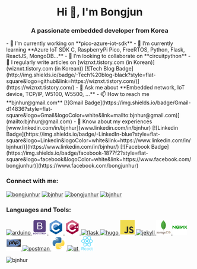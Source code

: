 <h1 align="center">Hi 👋, I'm Bongjun</h1>
<h3 align="center">A passionate embedded developer from Korea</h3>
- 🔭 I’m currently working on **pico-azure-iot-sdk**
- 🌱 I’m currently learning **Azure IoT SDK C, RaspberryPi Pico, FreeRTOS, Python, Flask, ReactJS, MongoDB...**
- 👯 I’m looking to collaborate on **circuitpython**
- 📝 I regularly write articles on [wiznxt.tistory.com (in Korean)](wiznxt.tistory.com (in Korean)) [![Tech Blog Badge](http://img.shields.io/badge/-Tech%20blog-black?style=flat-square&logo=github&link=https://wiznxt.tistory.com/)](https://wiznxt.tistory.com/)
- 💬 Ask me about **Embedded network, IoT device, TCP/IP, W5100, W5500, ...**
- 📫 How to reach me **bjnhur@gmail.com** 
[![Gmail Badge](https://img.shields.io/badge/Gmail-d14836?style=flat-square&logo=Gmail&logoColor=white&link=mailto:bjnhur@gmail.com)](mailto:bjnhur@gmail.com)
- 📄 Know about my experiences [www.linkedin.com/in/bjnhur](www.linkedin.com/in/bjnhur) [![Linkedin Badge](https://img.shields.io/badge/-LinkedIn-blue?style=flat-square&logo=Linkedin&logoColor=white&link=https://www.linkedin.com/in/bjnhur/)](https://www.linkedin.com/in/bjnhur/)
[![Facebook Badge](https://img.shields.io/badge/facebook-1877f2?style=flat-square&logo=facebook&logoColor=white&link=https://www.facebook.com/bongjunhur)](https://www.facebook.com/bongjunhur)

<h3 align="left">Connect with me:</h3>
<p align="left">
<a href="https://twitter.com/bongjunhur" target="blank"><img align="center" src="https://raw.githubusercontent.com/rahuldkjain/github-profile-readme-generator/master/src/images/icons/Social/twitter.svg" alt="bongjunhur" height="30" width="40" /></a>
<a href="https://linkedin.com/in/bjnhur" target="blank"><img align="center" src="https://raw.githubusercontent.com/rahuldkjain/github-profile-readme-generator/master/src/images/icons/Social/linked-in-alt.svg" alt="bjnhur" height="30" width="40" /></a>
<a href="https://fb.com/bongjunhur" target="blank"><img align="center" src="https://raw.githubusercontent.com/rahuldkjain/github-profile-readme-generator/master/src/images/icons/Social/facebook.svg" alt="bongjunhur" height="30" width="40" /></a>
<a href="https://instagram.com/bjnhur" target="blank"><img align="center" src="https://raw.githubusercontent.com/rahuldkjain/github-profile-readme-generator/master/src/images/icons/Social/instagram.svg" alt="bjnhur" height="30" width="40" /></a>
</p>

<h3 align="left">Languages and Tools:</h3>
<p align="left"> <a href="https://www.arduino.cc/" target="_blank"> <img src="https://cdn.worldvectorlogo.com/logos/arduino-1.svg" alt="arduino" width="40" height="40"/> </a> <a href="https://getbootstrap.com" target="_blank"> <img src="https://raw.githubusercontent.com/devicons/devicon/master/icons/bootstrap/bootstrap-plain-wordmark.svg" alt="bootstrap" width="40" height="40"/> </a> <a href="https://www.cprogramming.com/" target="_blank"> <img src="https://raw.githubusercontent.com/devicons/devicon/master/icons/c/c-original.svg" alt="c" width="40" height="40"/> </a> <a href="https://www.w3schools.com/cpp/" target="_blank"> <img src="https://raw.githubusercontent.com/devicons/devicon/master/icons/cplusplus/cplusplus-original.svg" alt="cplusplus" width="40" height="40"/> </a> <a href="https://flask.palletsprojects.com/" target="_blank"> <img src="https://www.vectorlogo.zone/logos/pocoo_flask/pocoo_flask-icon.svg" alt="flask" width="40" height="40"/> </a> <a href="https://gohugo.io/" target="_blank"> <img src="https://api.iconify.design/logos-hugo.svg" alt="hugo" width="40" height="40"/> </a> <a href="https://developer.mozilla.org/en-US/docs/Web/JavaScript" target="_blank"> <img src="https://raw.githubusercontent.com/devicons/devicon/master/icons/javascript/javascript-original.svg" alt="javascript" width="40" height="40"/> </a> <a href="https://jekyllrb.com/" target="_blank"> <img src="https://www.vectorlogo.zone/logos/jekyllrb/jekyllrb-icon.svg" alt="jekyll" width="40" height="40"/> </a> <a href="https://www.mongodb.com/" target="_blank"> <img src="https://raw.githubusercontent.com/devicons/devicon/master/icons/mongodb/mongodb-original-wordmark.svg" alt="mongodb" width="40" height="40"/> </a> <a href="https://www.nginx.com" target="_blank"> <img src="https://raw.githubusercontent.com/devicons/devicon/master/icons/nginx/nginx-original.svg" alt="nginx" width="40" height="40"/> </a> <a href="https://www.php.net" target="_blank"> <img src="https://raw.githubusercontent.com/devicons/devicon/master/icons/php/php-original.svg" alt="php" width="40" height="40"/> </a> <a href="https://postman.com" target="_blank"> <img src="https://www.vectorlogo.zone/logos/getpostman/getpostman-icon.svg" alt="postman" width="40" height="40"/> </a> <a href="https://www.python.org" target="_blank"> <img src="https://raw.githubusercontent.com/devicons/devicon/master/icons/python/python-original.svg" alt="python" width="40" height="40"/> </a> <a href="https://www.qt.io/" target="_blank"> <img src="https://upload.wikimedia.org/wikipedia/commons/0/0b/Qt_logo_2016.svg" alt="qt" width="40" height="40"/> </a> <a href="https://reactjs.org/" target="_blank"> <img src="https://raw.githubusercontent.com/devicons/devicon/master/icons/react/react-original-wordmark.svg" alt="react" width="40" height="40"/> </a> </p>

<p><img align="left" src="https://github-readme-stats.vercel.app/api/top-langs?username=bjnhur&show_icons=true&locale=en&layout=compact" alt="bjnhur" /></p>
